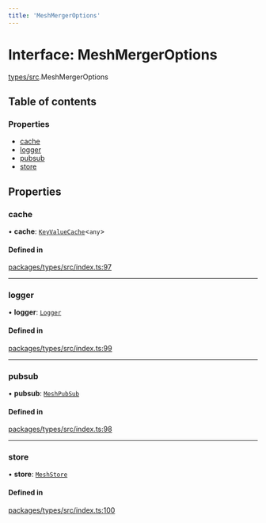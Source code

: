 ```yaml
---
title: 'MeshMergerOptions'
---
```


# Interface: MeshMergerOptions

[types/src](../modules/types_src).MeshMergerOptions

## Table of contents

### Properties

- [cache](types_src.MeshMergerOptions#cache)
- [logger](types_src.MeshMergerOptions#logger)
- [pubsub](types_src.MeshMergerOptions#pubsub)
- [store](types_src.MeshMergerOptions#store)

## Properties

### cache

• **cache**: [`KeyValueCache`](types_src.KeyValueCache)\<`any`>

#### Defined in

[packages/types/src/index.ts:97](https://github.com/Urigo/graphql-mesh/blob/master/packages/types/src/index.ts#L97)

___

### logger

• **logger**: [`Logger`](../modules/types_src#logger)

#### Defined in

[packages/types/src/index.ts:99](https://github.com/Urigo/graphql-mesh/blob/master/packages/types/src/index.ts#L99)

___

### pubsub

• **pubsub**: [`MeshPubSub`](types_src.MeshPubSub)

#### Defined in

[packages/types/src/index.ts:98](https://github.com/Urigo/graphql-mesh/blob/master/packages/types/src/index.ts#L98)

___

### store

• **store**: [`MeshStore`](/docs/api/classes/store_src.MeshStore)

#### Defined in

[packages/types/src/index.ts:100](https://github.com/Urigo/graphql-mesh/blob/master/packages/types/src/index.ts#L100)
